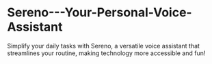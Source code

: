 # Sereno---Your-Personal-Voice-Assistant
 Simplify your daily tasks with Sereno, a versatile voice assistant that streamlines your routine, making technology more accessible and fun!
